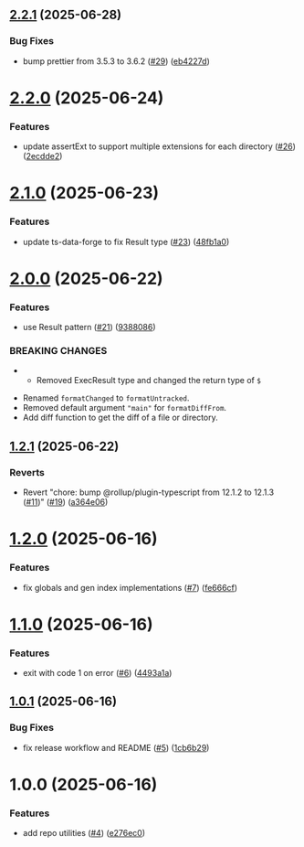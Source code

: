 ## [2.2.1](https://github.com/noshiro-pf/ts-repo-utils/compare/v2.2.0...v2.2.1) (2025-06-28)

### Bug Fixes

- bump prettier from 3.5.3 to 3.6.2 ([#29](https://github.com/noshiro-pf/ts-repo-utils/issues/29)) ([eb4227d](https://github.com/noshiro-pf/ts-repo-utils/commit/eb4227d98d49b3a896c766beadbb4eb149a73d11))

# [2.2.0](https://github.com/noshiro-pf/ts-repo-utils/compare/v2.1.0...v2.2.0) (2025-06-24)

### Features

- update assertExt to support multiple extensions for each directory ([#26](https://github.com/noshiro-pf/ts-repo-utils/issues/26)) ([2ecdde2](https://github.com/noshiro-pf/ts-repo-utils/commit/2ecdde25a4c87e4c987bbd0b46761198e2f03e74))

# [2.1.0](https://github.com/noshiro-pf/ts-repo-utils/compare/v2.0.0...v2.1.0) (2025-06-23)

### Features

- update ts-data-forge to fix Result type ([#23](https://github.com/noshiro-pf/ts-repo-utils/issues/23)) ([48fb1a0](https://github.com/noshiro-pf/ts-repo-utils/commit/48fb1a05cab301cef421e5bb840f3afff1722c4c))

# [2.0.0](https://github.com/noshiro-pf/ts-repo-utils/compare/v1.2.1...v2.0.0) (2025-06-22)

### Features

- use Result pattern ([#21](https://github.com/noshiro-pf/ts-repo-utils/issues/21)) ([9388086](https://github.com/noshiro-pf/ts-repo-utils/commit/938808681f2d88f976b5b73b812f15cabfeecf06))

### BREAKING CHANGES

-   - Removed ExecResult type and changed the return type of `$`

* Renamed `formatChanged` to `formatUntracked`.
* Removed default argument `"main"` for `formatDiffFrom`.
* Add diff function to get the diff of a file or directory.

## [1.2.1](https://github.com/noshiro-pf/ts-repo-utils/compare/v1.2.0...v1.2.1) (2025-06-22)

### Reverts

- Revert "chore: bump @rollup/plugin-typescript from 12.1.2 to 12.1.3 ([#11](https://github.com/noshiro-pf/ts-repo-utils/issues/11))" ([#19](https://github.com/noshiro-pf/ts-repo-utils/issues/19)) ([a364e06](https://github.com/noshiro-pf/ts-repo-utils/commit/a364e06f6ecda256c4181058e277f37326af8597))

# [1.2.0](https://github.com/noshiro-pf/ts-repo-utils/compare/v1.1.0...v1.2.0) (2025-06-16)

### Features

- fix globals and gen index implementations ([#7](https://github.com/noshiro-pf/ts-repo-utils/issues/7)) ([fe666cf](https://github.com/noshiro-pf/ts-repo-utils/commit/fe666cf2e063588e1f8832fdf312e6302c220947))

# [1.1.0](https://github.com/noshiro-pf/ts-repo-utils/compare/v1.0.1...v1.1.0) (2025-06-16)

### Features

- exit with code 1 on error ([#6](https://github.com/noshiro-pf/ts-repo-utils/issues/6)) ([4493a1a](https://github.com/noshiro-pf/ts-repo-utils/commit/4493a1ad2d8ed25ad1e36e13cebcc2fa1a49aa8b))

## [1.0.1](https://github.com/noshiro-pf/ts-repo-utils/compare/v1.0.0...v1.0.1) (2025-06-16)

### Bug Fixes

- fix release workflow and README ([#5](https://github.com/noshiro-pf/ts-repo-utils/issues/5)) ([1cb6b29](https://github.com/noshiro-pf/ts-repo-utils/commit/1cb6b2978104f7145db65bcb10df37ebaff17731))

# 1.0.0 (2025-06-16)

### Features

- add repo utilities ([#4](https://github.com/noshiro-pf/ts-repo-utils/issues/4)) ([e276ec0](https://github.com/noshiro-pf/ts-repo-utils/commit/e276ec094efc7ca5a10b925e06314c239868c03e))
